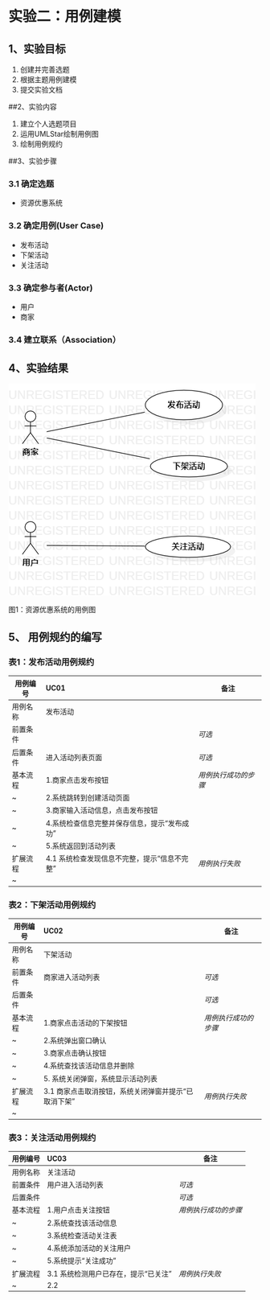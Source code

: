 # 实验二：用例建模

## 1、实验目标 
1. 创建并完善选题
2. 根据主题用例建模
3. 提交实验文档

##2、实验内容

1. 建立个人选题项目
2. 运用UMLStar绘制用例图
3. 绘制用例规约

##3、实验步骤

### 3.1 确定选题

- 资源优惠系统

### 3.2 确定用例(User Case)
- 发布活动
- 下架活动
- 关注活动
### 3.3 确定参与者(Actor)

- 用户
- 商家

### 3.4 建立联系（Association）

## 4、实验结果

![用例图](./lab2_UsercaseDiagram.png)

图1：资源优惠系统的用例图

## 5、 用例规约的编写
### 表1：发布活动用例规约  

用例编号  | UC01 | 备注  
-|:-|-  
用例名称  | 发布活动 |   
前置条件  |      | *可选*   
后置条件  | 进入活动列表页面 | *可选*   
基本流程  | 1.商家点击发布按钮  |*用例执行成功的步骤*    
~| 2.系统跳转到创建活动页面  |   
~| 3.商家输入活动信息，点击发布按钮   |   
~| 4.系统检查信息完整并保存信息，提示“发布成功”  |   
~| 5.系统返回到活动列表  |  
扩展流程  | 4.1 系统检查发现信息不完整，提示“信息不完整”  |*用例执行失败*    
~|    | 


### 表2：下架活动用例规约  
用例编号  | UC02 | 备注  
-|:-|-  
用例名称  | 下架活动  |   
前置条件  |   商家进入活动列表   | *可选*   
后置条件  |      | *可选*   
基本流程  | 1.商家点击活动的下架按钮  |*用例执行成功的步骤*    
~| 2.系统弹出窗口确认  |   
~| 3.商家点击确认按钮   |   
~| 4.系统查找该活动信息并删除   |   
~| 5. 系统关闭弹窗，系统显示活动列表  |  
扩展流程  | 3.1 商家点击取消按钮，系统关闭弹窗并提示“已取消下架”  |*用例执行失败*    
~|    |  

### 表3：关注活动用例规约  
用例编号  | UC03 | 备注  
-|:-|-  
用例名称  | 关注活动  |   
前置条件  |   用户进入活动列表   | *可选*   
后置条件  |      | *可选*   
基本流程  | 1.用户点击关注按钮  |*用例执行成功的步骤*    
~| 2.系统查找该活动信息  |   
~| 3.系统检查活动关注表  |   
~| 4.系统添加活动的关注用户   |   
~| 5.系统提示“关注成功”  |  
扩展流程  | 3.1 系统检测用户已存在，提示“已关注”  |*用例执行失败*    
~| 2.2   |